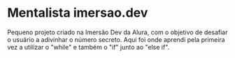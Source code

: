 # Mentalista imersao.dev

Pequeno projeto criado na Imersão Dev da Alura, com o objetivo de desafiar o usuário a adivinhar o número secreto. Aqui foi onde aprendi pela primeira vez a utilizar o "while" e também o "if" junto ao "else if". 
